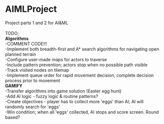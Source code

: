 # AIMLProject<br/>
Project parts 1 and 2 for AI&amp;ML<br/>
<br/>
TODO;<br/>
__Algorithms__<br/>
-COMMENT CODE!!!<br/>
-Implement both breadth-first and A* search algorithms for navigating open planned terrain<br/>
-Configure user-made maps for actors to traverse<br/>
-Include pattern prevention; actors stop when no possible path visible<br/>
-Track visited nodes on tilemap<br/>
-Implement queue order for rapid movement decision, complete decision process prior to movement<br/>
__GAMIFY__<br/>
-Transfer algorithms into game solution (Easter egg hunt)<br/>
-Add AI logic - fuzzy logic & routine patterns?<br/>
-Create objectives - player has to collect more 'eggs' than AI; AI will randomly search for 'eggs'<br/>
-Win condition; when all 'eggs' collected, AI stops and score screen. Round based?<br/>
